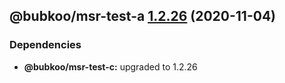 ## @bubkoo/msr-test-a [1.2.26](https://github.com/bubkoo/monorepo-semantic-release/compare/@bubkoo/msr-test-a@1.2.25...@bubkoo/msr-test-a@1.2.26) (2020-11-04)





### Dependencies

* **@bubkoo/msr-test-c:** upgraded to 1.2.26

